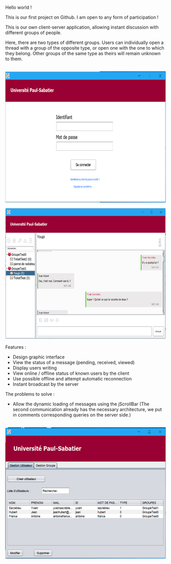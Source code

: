 Hello world !

This is our first project on Github. I am open to any form of participation !

This is our own client-server application, allowing instant discussion with different groups of people.

Here, there are two types of different groups. Users can individually open a thread with a group of the opposite type, or open one with the one to which they belong. Other groups of the same type as theirs will remain unknown to them.

<p align="center">
  <br />
  <img width="600" height="410" src="Screenshots/Capture0.PNG">
</p>

<p align="center">
  <img width="600" height="410" src="Screenshots/Capture1.PNG">
    <br />
</p>

Features :

  - Design graphic interface
  - View the status of a message (pending, received, viewed)
  - Display users writing
  - View online / offline status of known users by the client
  - Use possible offline and attempt automatic reconnection
  - Instant broadcast by the server

The problems to solve :

  - Allow the dynamic loading of messages using the jScrollBar (The second communication already has the necessary architecture, we put in comments corresponding queries on the server side.)

 
 
<p align="center">
    <br />
  <img width="600" height="410" src="Screenshots/Capture2.PNG">
</p>
